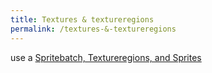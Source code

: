 ```yaml
---
title: Textures & textureregions
permalink: /textures-&-textureregions
---
```

use a [Spritebatch, Textureregions, and Sprites](/wiki/spritebatch,-textureregions,-and-sprites)